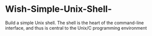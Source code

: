 # Wish-Simple-Unix-Shell-
Build a simple Unix shell. The shell is the heart of the command-line interface, and thus is central to the Unix/C programming environment
